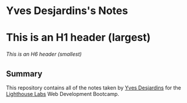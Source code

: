 # Yves Desjardins's Notes

# This is an H1 header (largest)
###### This is an H6 header (smallest)

## Summary

This repository contains all of the notes taken by [Yves Desjardins](https://github.com/DesjardyCA) for the [Lighthouse Labs](https://www.lighthouselabs.ca) Web Development Bootcamp.